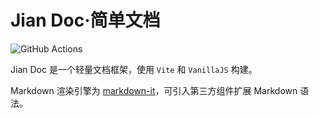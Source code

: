 # Jian Doc·简单文档

![GitHub Actions](https://img.shields.io/github/actions/workflow/status/ifyun/jian-doc/vite.yml?logo=github)

Jian Doc 是一个轻量文档框架，使用 `Vite` 和 `VanillaJS` 构建。

Markdown 渲染引擎为 [markdown-it](https://github.com/markdown-it/)，可引入第三方组件扩展 Markdown 语法。
